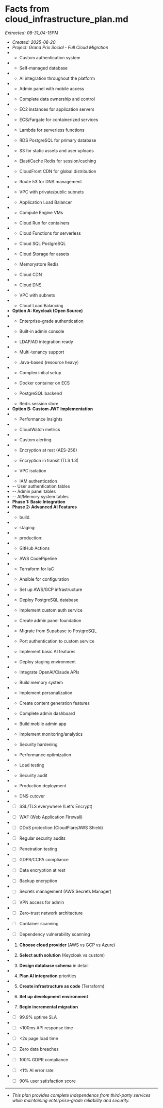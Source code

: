 # Facts from cloud_infrastructure_plan.md
*Extracted: 08-31_04-15PM*

- *Created: 2025-08-20*
- *Project: Grand Prix Social - Full Cloud Migration*
- - Custom authentication system
- - Self-managed database
- - AI integration throughout the platform
- - Admin panel with mobile access
- - Complete data ownership and control
- - EC2 instances for application servers
- - ECS/Fargate for containerized services
- - Lambda for serverless functions
- - RDS PostgreSQL for primary database
- - S3 for static assets and user uploads
- - ElastiCache Redis for session/caching
- - CloudFront CDN for global distribution
- - Route 53 for DNS management
- - VPC with private/public subnets
- - Application Load Balancer
- - Compute Engine VMs
- - Cloud Run for containers
- - Cloud Functions for serverless
- - Cloud SQL PostgreSQL
- - Cloud Storage for assets
- - Memorystore Redis
- - Cloud CDN
- - Cloud DNS
- - VPC with subnets
- - Cloud Load Balancing
- **Option A: Keycloak (Open Source)**
- - Enterprise-grade authentication
- - Built-in admin console
- - LDAP/AD integration ready
- - Multi-tenancy support
- - Java-based (resource heavy)
- - Complex initial setup
- - Docker container on ECS
- - PostgreSQL backend
- - Redis session store
- **Option B: Custom JWT Implementation**
- - Performance Insights
- - CloudWatch metrics
- - Custom alerting
- - Encryption at rest (AES-256)
- - Encryption in transit (TLS 1.3)
- - VPC isolation
- - IAM authentication
- -- User authentication tables
- -- Admin panel tables
- -- AI/Memory system tables
- **Phase 1: Basic Integration**
- **Phase 2: Advanced AI Features**
- - build:
- - staging:
- - production:
- - GitHub Actions
- - AWS CodePipeline
- - Terraform for IaC
- - Ansible for configuration
- - Set up AWS/GCP infrastructure
- - Deploy PostgreSQL database
- - Implement custom auth service
- - Create admin panel foundation
- - Migrate from Supabase to PostgreSQL
- - Port authentication to custom service
- - Implement basic AI features
- - Deploy staging environment
- - Integrate OpenAI/Claude APIs
- - Build memory system
- - Implement personalization
- - Create content generation features
- - Complete admin dashboard
- - Build mobile admin app
- - Implement monitoring/analytics
- - Security hardening
- - Performance optimization
- - Load testing
- - Security audit
- - Production deployment
- - DNS cutover
- - [ ] SSL/TLS everywhere (Let's Encrypt)
- - [ ] WAF (Web Application Firewall)
- - [ ] DDoS protection (CloudFlare/AWS Shield)
- - [ ] Regular security audits
- - [ ] Penetration testing
- - [ ] GDPR/CCPA compliance
- - [ ] Data encryption at rest
- - [ ] Backup encryption
- - [ ] Secrets management (AWS Secrets Manager)
- - [ ] VPN access for admin
- - [ ] Zero-trust network architecture
- - [ ] Container scanning
- - [ ] Dependency vulnerability scanning
- 1. **Choose cloud provider** (AWS vs GCP vs Azure)
- 2. **Select auth solution** (Keycloak vs custom)
- 3. **Design database schema** in detail
- 4. **Plan AI integration** priorities
- 5. **Create infrastructure as code** (Terraform)
- 6. **Set up development environment**
- 7. **Begin incremental migration**
- - [ ] 99.9% uptime SLA
- - [ ] <100ms API response time
- - [ ] <2s page load time
- - [ ] Zero data breaches
- - [ ] 100% GDPR compliance
- - [ ] <1% AI error rate
- - [ ] 90% user satisfaction score
- ---
- *This plan provides complete independence from third-party services while maintaining enterprise-grade reliability and security.*
